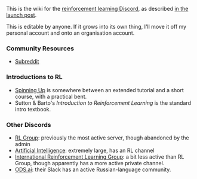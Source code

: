 This is the wiki for the [reinforcement learning Discord](https://discord.gg/xhfNqQv), as described [in the launch post](https://www.reddit.com/r/reinforcementlearning/comments/jawm37/official_reinforcement_learning_discord/). 

This is editable by anyone. If it grows into its own thing, I'll move it off my personal account and onto an organisation account.

### Community Resources
* [Subreddit](https://www.reddit.com/r/reinforcementlearning/)

### Introductions to RL
 * [Spinning Up](https://spinningup.openai.com/) is somewhere between an extended tutorial and a short course, with a practical bent. 
 * Sutton & Barto's *Introduction to Reinforcement Learning* is the standard intro textbook.

### Other Discords
 * [RL Group](https://discord.gg/2hz4kzK): previously the most active server, though abandoned by the admin
 * [Artificial Intelligence](https://discord.gg/gFCT9jm): extremely large, has an RL channel
 * [International Reinforcement Learning Group](https://discord.gg/2Z98qcQ): a bit less active than RL Group, though apparently has a more active private channel.
 * [ODS.ai](https://ods.ai/): their Slack has an active Russian-language community.
